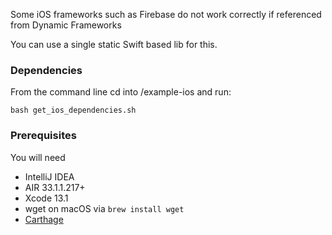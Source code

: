 Some iOS frameworks such as Firebase do not work correctly if referenced from Dynamic Frameworks

You can use a single static Swift based lib for this.


### Dependencies
From the command line cd into /example-ios and run:

```shell
bash get_ios_dependencies.sh
```


### Prerequisites

You will need

- IntelliJ IDEA
- AIR 33.1.1.217+
- Xcode 13.1
- wget on macOS via `brew install wget`
- [Carthage](https://github.com/Carthage/Carthage#installing-carthage)

